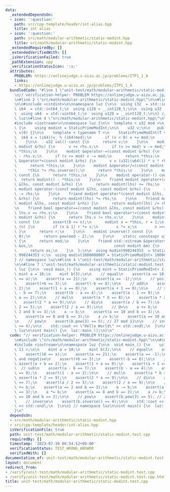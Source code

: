 ```yaml
---
data:
  _extendedDependsOn:
  - icon: ':question:'
    path: src/cpp-template/header/int-alias.hpp
    title: int alias
  - icon: ':question:'
    path: src/math/modular-arithmetic/static-modint.hpp
    title: src/math/modular-arithmetic/static-modint.hpp
  _extendedRequiredBy: []
  _extendedVerifiedWith: []
  _isVerificationFailed: true
  _pathExtension: cpp
  _verificationStatusIcon: ':x:'
  attributes:
    PROBLEM: https://onlinejudge.u-aizu.ac.jp/problems/ITP1_1_A
    links:
    - https://onlinejudge.u-aizu.ac.jp/problems/ITP1_1_A
  bundledCode: "#line 1 \"unit-test/math/modular-arithmetic/static-modint.test.cpp\"\
    \n// verification-helper: PROBLEM https://onlinejudge.u-aizu.ac.jp/problems/ITP1_1_A\n\
    \n#line 2 \"src/math/modular-arithmetic/static-modint.hpp\"\n\n#line 2 \"src/cpp-template/header/int-alias.hpp\"\
    \n\n#include <cstdint>\n\nnamespace luz {\n\n  using i32  = std::int32_t;\n  using\
    \ i64  = std::int64_t;\n  using i128 = __int128_t;\n\n  using u32  = std::uint32_t;\n\
    \  using u64  = std::uint64_t;\n  using u128 = __uint128_t;\n\n} // namespace\
    \ luz\n#line 4 \"src/math/modular-arithmetic/static-modint.hpp\"\n\n#include <cassert>\n\
    #include <iostream>\n\nnamespace luz {\n\n  template < u32 mod >\n  class StaticPrimeModInt\
    \ {\n    using modint = StaticPrimeModInt;\n\n    u32 v;\n\n   public:\n    StaticPrimeModInt():\
    \ v(0) {}\n\n    template < typename T >\n    StaticPrimeModInt(T v_) {\n    \
    \  i64 x = (i64)(v_ % (i64)mod);\n      if (x < 0) x += mod;\n      v = (u32)x;\n\
    \    }\n\n    u32 val() const {\n      return v;\n    }\n\n    modint &operator+=(const\
    \ modint &rhs) {\n      v += rhs.v;\n      if (v >= mod) v -= mod;\n      return\
    \ *this;\n    }\n\n    modint &operator-=(const modint &rhs) {\n      v += mod\
    \ - rhs.v;\n      if (v >= mod) v -= mod;\n      return *this;\n    }\n\n    modint\
    \ &operator*=(const modint &rhs) {\n      v = (u32)(u64(1) * v * rhs.v % mod);\n\
    \      return *this;\n    }\n\n    modint &operator/=(const modint &rhs) {\n \
    \     *this *= rhs.inverse();\n      return *this;\n    }\n\n    modint operator+()\
    \ const {\n      return *this;\n    }\n\n    modint operator-() const {\n    \
    \  return modint() - *this;\n    }\n\n    friend modint operator+(const modint\
    \ &lhs, const modint &rhs) {\n      return modint(lhs) += rhs;\n    }\n\n    friend\
    \ modint operator-(const modint &lhs, const modint &rhs) {\n      return modint(lhs)\
    \ -= rhs;\n    }\n\n    friend modint operator*(const modint &lhs, const modint\
    \ &rhs) {\n      return modint(lhs) *= rhs;\n    }\n\n    friend modint operator/(const\
    \ modint &lhs, const modint &rhs) {\n      return modint(lhs) /= rhs;\n    }\n\
    \n    friend bool operator==(const modint &lhs, const modint &rhs) {\n      return\
    \ lhs.v == rhs.v;\n    }\n\n    friend bool operator!=(const modint &lhs, const\
    \ modint &rhs) {\n      return lhs.v != rhs.v;\n    }\n\n    modint pow(i64 n)\
    \ const {\n      assert(0 <= n);\n      modint x = *this, r = 1;\n      while\
    \ (n) {\n        if (n & 1) r *= x;\n        x *= x;\n        n >>= 1;\n     \
    \ }\n      return r;\n    }\n\n    modint inverse() const {\n      assert(v !=\
    \ 0);\n      return pow(mod - 2);\n    }\n\n    static constexpr u32 get_mod()\
    \ {\n      return mod;\n    }\n\n    friend std::ostream &operator<<(std::ostream\
    \ &os,\n                                    const modint &m) {\n      os << m.val();\n\
    \      return os;\n    }\n  };\n\n  using modint998244353  = StaticPrimeModInt<\
    \ 998244353 >;\n  using modint1000000007 = StaticPrimeModInt< 1000000007 >;\n\n\
    } // namespace luz\n#line 4 \"unit-test/math/modular-arithmetic/static-modint.test.cpp\"\
    \n\n#line 7 \"unit-test/math/modular-arithmetic/static-modint.test.cpp\"\n\nnamespace\
    \ luz {\n\n  void main_() {\n    using mint = StaticPrimeModInt< 11 >;\n\n   \
    \ mint a = 10;\n    mint b(3);\n\n    // equal\n    assert(a == 10);\n    assert(10\
    \ == a);\n    assert(a == 21);\n    assert(a == -1);\n\n    // positive and negative\n\
    \    assert(+b == 3);\n    assert(-b == 8);\n\n    // add\n    assert(a + b ==\
    \ 2);\n    assert(1 + a == 0);\n    assert(a + 1 == 0);\n\n    // sub\n    assert(a\
    \ - b == 7);\n    assert(b - a == 4);\n    assert(a - 1 == 9);\n    assert(1 -\
    \ a == 2);\n\n    // mul\n    assert(a * b == 8);\n    assert(a * 2 == 9);\n \
    \   assert(2 * a == 9);\n\n    // div\n    assert(a / b == 7);\n    assert(a /\
    \ 2 == 5);\n    assert(2 / a == 9);\n\n    // @=\n    a += b;\n    assert(a ==\
    \ 2 and b == 3);\n    a -= b;\n    assert(a == 10 and b == 3);\n    a *= b;\n\
    \    assert(a == 8 and b == 3);\n    a /= b;\n    assert(a == 10 and b == 3);\n\
    \n    // pow\n    assert(b.pow(3) == 5); // 27 mod 11\n\n    // inverse\n    assert(b.inverse()\
    \ == 4);\n\n    std::cout << \"Hello World\" << std::endl;\n  }\n\n} // namespace\
    \ luz\n\nint main() {\n  luz::main_();\n}\n"
  code: "// verification-helper: PROBLEM https://onlinejudge.u-aizu.ac.jp/problems/ITP1_1_A\n\
    \n#include \"src/math/modular-arithmetic/static-modint.hpp\"\n\n#include <cassert>\n\
    #include <iostream>\n\nnamespace luz {\n\n  void main_() {\n    using mint = StaticPrimeModInt<\
    \ 11 >;\n\n    mint a = 10;\n    mint b(3);\n\n    // equal\n    assert(a == 10);\n\
    \    assert(10 == a);\n    assert(a == 21);\n    assert(a == -1);\n\n    // positive\
    \ and negative\n    assert(+b == 3);\n    assert(-b == 8);\n\n    // add\n   \
    \ assert(a + b == 2);\n    assert(1 + a == 0);\n    assert(a + 1 == 0);\n\n  \
    \  // sub\n    assert(a - b == 7);\n    assert(b - a == 4);\n    assert(a - 1\
    \ == 9);\n    assert(1 - a == 2);\n\n    // mul\n    assert(a * b == 8);\n   \
    \ assert(a * 2 == 9);\n    assert(2 * a == 9);\n\n    // div\n    assert(a / b\
    \ == 7);\n    assert(a / 2 == 5);\n    assert(2 / a == 9);\n\n    // @=\n    a\
    \ += b;\n    assert(a == 2 and b == 3);\n    a -= b;\n    assert(a == 10 and b\
    \ == 3);\n    a *= b;\n    assert(a == 8 and b == 3);\n    a /= b;\n    assert(a\
    \ == 10 and b == 3);\n\n    // pow\n    assert(b.pow(3) == 5); // 27 mod 11\n\n\
    \    // inverse\n    assert(b.inverse() == 4);\n\n    std::cout << \"Hello World\"\
    \ << std::endl;\n  }\n\n} // namespace luz\n\nint main() {\n  luz::main_();\n\
    }\n"
  dependsOn:
  - src/math/modular-arithmetic/static-modint.hpp
  - src/cpp-template/header/int-alias.hpp
  isVerificationFile: true
  path: unit-test/math/modular-arithmetic/static-modint.test.cpp
  requiredBy: []
  timestamp: '2023-07-30 00:54:52+09:00'
  verificationStatus: TEST_WRONG_ANSWER
  verifiedWith: []
documentation_of: unit-test/math/modular-arithmetic/static-modint.test.cpp
layout: document
redirect_from:
- /verify/unit-test/math/modular-arithmetic/static-modint.test.cpp
- /verify/unit-test/math/modular-arithmetic/static-modint.test.cpp.html
title: unit-test/math/modular-arithmetic/static-modint.test.cpp
---
```

